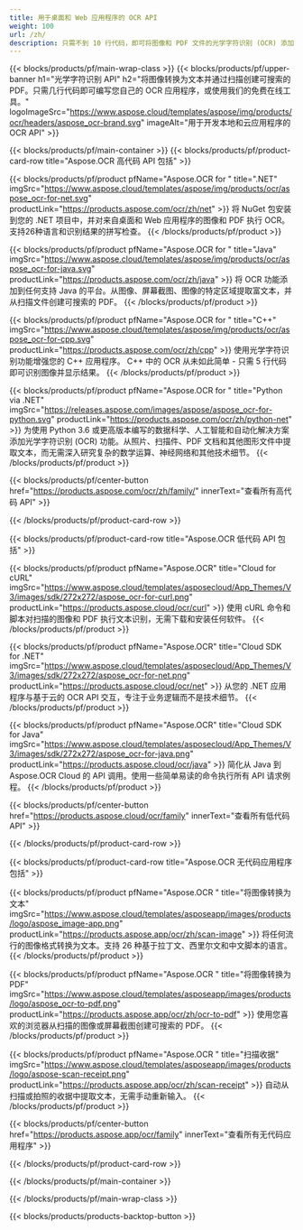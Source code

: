 ```yaml
---
title: 用于桌面和 Web 应用程序的 OCR API
weight: 100
url: /zh/
description: 只需不到 10 行代码，即可将图像和 PDF 文件的光学字符识别 (OCR) 添加到您的 .NET、Java 和 C++ 应用程序中。
---
```


{{< blocks/products/pf/main-wrap-class >}}
{{< blocks/products/pf/upper-banner h1="光学字符识别 API" h2="将图像转换为文本并通过扫描创建可搜索的 PDF。只需几行代码即可编写您自己的 OCR 应用程序，或使用我们的免费在线工具。" logoImageSrc="https://www.aspose.cloud/templates/aspose/img/products/ocr/headers/aspose_ocr-brand.svg" imageAlt="用于开发本地和云应用程序的 OCR API" >}}

{{< blocks/products/pf/main-container >}}
{{< blocks/products/pf/product-card-row title="Aspose.OCR 高代码 API 包括" >}}

{{< blocks/products/pf/product pfName="Aspose.OCR for " title=".NET" imgSrc="https://www.aspose.cloud/templates/aspose/img/products/ocr/aspose_ocr-for-net.svg" productLink="https://products.aspose.com/ocr/zh/net" >}}
将 NuGet 包安装到您的 .NET 项目中，并对来自桌面和 Web 应用程序的图像和 PDF 执行 OCR。支持26种语言和识别结果的拼写检查。
{{< /blocks/products/pf/product >}}

{{< blocks/products/pf/product pfName="Aspose.OCR for " title="Java" imgSrc="https://www.aspose.cloud/templates/aspose/img/products/ocr/aspose_ocr-for-java.svg" productLink="https://products.aspose.com/ocr/zh/java" >}}
将 OCR 功能添加到任何支持 Java 的平台。从图像、屏幕截图、图像的特定区域提取富文本，并从扫描文件创建可搜索的 PDF。
{{< /blocks/products/pf/product >}}

{{< blocks/products/pf/product pfName="Aspose.OCR for " title="C++" imgSrc="https://www.aspose.cloud/templates/aspose/img/products/ocr/aspose_ocr-for-cpp.svg" productLink="https://products.aspose.com/ocr/zh/cpp" >}}
使用光学字符识别功能增强您的 C++ 应用程序。 C++ 中的 OCR 从未如此简单 - 只需 5 行代码即可识别图像并显示结果。
{{< /blocks/products/pf/product >}}

{{< blocks/products/pf/product pfName="Aspose.OCR for " title="Python via .NET" imgSrc="https://releases.aspose.com/images/aspose/aspose_ocr-for-python.svg" productLink="https://products.aspose.com/ocr/zh/python-net" >}}
为使用 Python 3.6 或更高版本编写的数据科学、人工智能和自动化解决方案添加光学字符识别 (OCR) 功能。从照片、扫描件、PDF 文档和其他图形文件中提取文本，而无需深入研究复杂的数学运算、神经网络和其他技术细节。
{{< /blocks/products/pf/product >}}

{{< blocks/products/pf/center-button href="https://products.aspose.com/ocr/zh/family/" innerText="查看所有高代码 API" >}}

{{< /blocks/products/pf/product-card-row >}}

{{< blocks/products/pf/product-card-row title="Aspose.OCR 低代码 API 包括" >}}

{{< blocks/products/pf/product pfName="Aspose.OCR" title="Cloud for cURL" imgSrc="https://www.aspose.cloud/templates/asposecloud/App_Themes/V3/images/sdk/272x272/aspose_ocr-for-curl.png" productLink="https://products.aspose.cloud/ocr/curl" >}}
使用 cURL 命令和脚本对扫描的图像和 PDF 执行文本识别，无需下载和安装任何软件。
{{< /blocks/products/pf/product >}}

{{< blocks/products/pf/product pfName="Aspose.OCR" title="Cloud SDK for .NET" imgSrc="https://www.aspose.cloud/templates/asposecloud/App_Themes/V3/images/sdk/272x272/aspose_ocr-for-net.png" productLink="https://products.aspose.cloud/ocr/net" >}}
从您的 .NET 应用程序与基于云的 OCR API 交互，专注于业务逻辑而不是技术细节。
{{< /blocks/products/pf/product >}}

{{< blocks/products/pf/product pfName="Aspose.OCR" title="Cloud SDK for Java" imgSrc="https://www.aspose.cloud/templates/asposecloud/App_Themes/V3/images/sdk/272x272/aspose_ocr-for-java.png" productLink="https://products.aspose.cloud/ocr/java" >}}
简化从 Java 到 Aspose.OCR Cloud 的 API 调用。使用一些简单易读的命令执行所有 API 请求例程。
{{< /blocks/products/pf/product >}}

{{< blocks/products/pf/center-button href="https://products.aspose.cloud/ocr/family" innerText="查看所有低代码 API" >}}

{{< /blocks/products/pf/product-card-row >}}

{{< blocks/products/pf/product-card-row title="Aspose.OCR 无代码应用程序包括" >}}

{{< blocks/products/pf/product pfName="Aspose.OCR " title="将图像转换为文本" imgSrc="https://www.aspose.cloud/templates/asposeapp/images/products/logo/aspose_image-app.png" productLink="https://products.aspose.app/ocr/zh/scan-image" >}}
将任何流行的图像格式转换为文本。支持 26 种基于拉丁文、西里尔文和中文脚本的语言。
{{< /blocks/products/pf/product >}}

{{< blocks/products/pf/product pfName="Aspose.OCR " title="将图像转换为 PDF" imgSrc="https://www.aspose.cloud/templates/asposeapp/images/products/logo/aspose_ocr-to-pdf.png" productLink="https://products.aspose.app/ocr/zh/ocr-to-pdf" >}}
使用您喜欢的浏览器从扫描的图像或屏幕截图创建可搜索的 PDF。
{{< /blocks/products/pf/product >}}

{{< blocks/products/pf/product pfName="Aspose.OCR " title="扫描收据" imgSrc="https://www.aspose.cloud/templates/asposeapp/images/products/logo/aspose-scan-receipt.png" productLink="https://products.aspose.app/ocr/zh/scan-receipt" >}}
自动从扫描或拍照的收据中提取文本，无需手动重新输入。
{{< /blocks/products/pf/product >}}

{{< blocks/products/pf/center-button href="https://products.aspose.app/ocr/family" innerText="查看所有无代码应用程序" >}}

{{< /blocks/products/pf/product-card-row >}}

{{< /blocks/products/pf/main-container >}}

{{< /blocks/products/pf/main-wrap-class >}}

{{< blocks/products/products-backtop-button >}}
